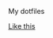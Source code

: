 My dotfiles

[Like this](https://developer.atlassian.com/blog/2016/02/best-way-to-store-dotfiles-git-bare-repo/)
